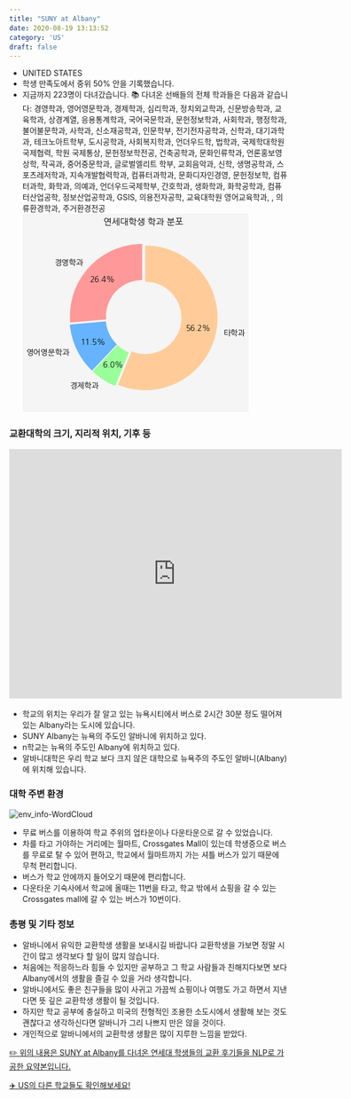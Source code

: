 ```yaml
---
title: "SUNY at Albany"
date: 2020-08-19 13:13:52
category: 'US'
draft: false
---
```



* UNITED STATES
* 학생 만족도에서 중위 50% 안을 기록했습니다.
* 지금까지 223명이 다녀갔습니다. 
📚 다녀온 선배들의 전체 학과들은 다음과 같습니다: 경영학과, 영어영문학과, 경제학과, 심리학과, 정치외교학과, 신문방송학과, 교육학과, 상경계열, 응용통계학과, 국어국문학과, 문헌정보학과, 사회학과, 행정학과, 불어불문학과, 사학과, 신소재공학과, 인문학부, 전기전자공학과, 신학과, 대기과학과, 테크노아트학부, 도시공학과, 사회복지학과, 언더우드학, 법학과, 국제학대학원 국제협력, 학원 국제통상, 문헌정보학전공, 건축공학과, 문화인류학과, 언론홍보영상학, 작곡과, 중어중문학과, 글로벌엘리트 학부, 교회음악과, 신학, 생명공학과, 스포츠레저학과, 지속개발협력학과, 컴퓨터과학과, 문화디자인경영, 문헌정보학, 컴퓨터과학, 화학과, 의예과, 언더우드국제학부, 간호학과, 생화학과, 화학공학과, 컴퓨터산업공학, 정보산업공학과, GSIS, 의용전자공학, 교육대학원 영어교육학과, , 의류환경학과, 주거환경전공
![department-info](../plots/US000172.png)
### 교환대학의 크기, 지리적 위치, 기후 등
<iframe
width="600"
height="450"
frameborder="0" style="border:0"
src="https://www.google.com/maps/embed/v1/place?key=AIzaSyC9e1AME-pVmWC4hBpFdu5S4dKzyepa3HQ&q=SUNY+at+Albany&center=42.6849814,-73.824773&zoom=14" allowfullscreen>
</iframe>

* 학교의 위치는 우리가 잘 알고 있는 뉴욕시티에서 버스로 2시간 30분 정도 떨어져 있는 Albany라는 도시에 있습니다.
* SUNY Albany는 뉴욕의 주도인 알바니에 위치하고 있다.
* n학교는 뉴욕의 주도인 Albany에 위치하고 있다.
* 알바니대학은 우리 학교 보다 크지 않은 대학으로 뉴욕주의 주도인 알바니(Albany)에 위치해 있습니다.


### 대학 주변 환경

![env_info-WordCloud](../univ_wordclouds_okt/env_info/US000172_env_info_okt.png)

* 무료 버스를 이용하여 학교 주위의 업타운이나 다운타운으로 갈 수 있었습니다.
* 차를 타고 가야하는 거리에는 월마트, Crossgates Mall이 있는데 학생증으로 버스를 무료로 탈 수 있어 편하고, 학교에서 월마트까지 가는 셔틀 버스가 있기 때문에 무척 편리합니다.
* 버스가 학교 안에까지 들어오기 때문에 편리합니다.
* 다운타운 기숙사에서 학교에 올때는 11번을 타고, 학교 밖에서 쇼핑을 갈 수 있는 Crossgates mall에 갈 수 있는 버스가 10번이다.


### 총평 및 기타 정보 
* 알바니에서 유익한 교환학생 생활을 보내시길 바랍니다 교환학생을 가보면 정말 시간이 많고 생각보다 할 일이 많지 않습니다.
* 처음에는 적응하느라 힘들 수 있지만 공부하고 그 학교 사람들과 친해지다보면 보다 Albany에서의 생활을 즐길 수 있을 거라 생각합니다.
* 알바니에서도 좋은 친구들을 많이 사귀고 가끔씩 쇼핑이나 여행도 가고 하면서 지낸다면 뜻 깊은 교환학생 생활이 될 것입니다.
* 하지만 학교 공부에 충실하고 미국의 전형적인 조용한 소도시에서 생활해 보는 것도 괜찮다고 생각하신다면 알바니가 그리 나쁘지 만은 않을 것이다.
* 개인적으로 알바니에서의 교환학생 생활은 많이 지루한 느낌을 받았다.


[✏️ 위의 내용은 SUNY at Albany를 다녀온 연세대 학생들의 교환 후기들을 NLP로 가공한 요약본입니다.](http://oia.yonsei.ac.kr/partner/expReport.asp?ucode=US000172&bgbn=A)

[✈️ US의 다른 학교들도 확인해보세요!](https://yonsei-exchange.netlify.app/?category=US)
